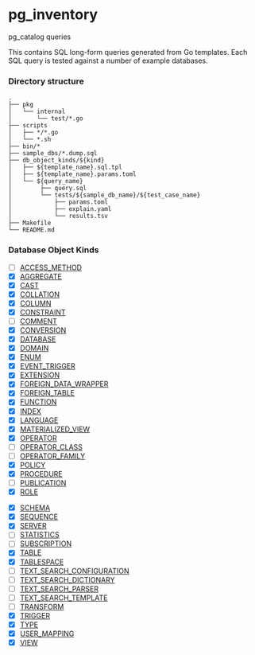 # pg_inventory

pg_catalog queries

This contains SQL long-form queries generated from Go templates.
Each SQL query is tested against a number of example databases.

### Directory structure

```
.
├── pkg
│   └── internal
│       └── test/*.go
├── scripts
│   ├── */*.go
│   └── *.sh
├── bin/*
├── sample_dbs/*.dump.sql
├── db_object_kinds/${kind}
│   ├── ${template_name}.sql.tpl
│   ├── ${template_name}.params.toml
│   └── ${query_name}
│        ├── query.sql
│        └── tests/${sample_db_name}/${test_case_name}
│            ├── params.toml
│            ├── explain.yaml
│            └── results.tsv
├── Makefile
└── README.md
```

### Database Object Kinds

- [ ] [ACCESS_METHOD](./db_object_kind/ACCESS_METHOD/)
- [x] [AGGREGATE](./db_object_kind/AGGREGATE/) <!-- might be missing some function information? -->
- [x] [CAST](./db_object_kind/CAST/)
- [x] [COLLATION](./db_object_kind/COLLATION/)
- [x] [COLUMN](./db_object_kind/COLUMN/README.md)
- [x] [CONSTRAINT](./db_object_kind/CONSTRAINT/)
- [ ] [COMMENT](#)
- [x] [CONVERSION](./db_object_kind/CONVERSION/)
- [x] [DATABASE](./db_object_kind/DATABASE/)
- [x] [DOMAIN](./db_object_kind/TYPE/)
- [x] [ENUM](./db_object_kind/TYPE/)
- [x] [EVENT_TRIGGER](./db_object_kind/EVENT_TRIGGER/)
- [x] [EXTENSION](./db_object_kind/EXTENSION/)
- [x] [FOREIGN_DATA_WRAPPER](./db_object_kind/FOREIGN_DATA_WRAPPER/)
- [x] [FOREIGN_TABLE](./db_object_kind/FOREIGN_TABLE/)
- [x] [FUNCTION](./db_object_kind/PROCEDURE/)
- [x] [INDEX](./db_object_kind/INDEX/)
- [x] [LANGUAGE](./db_object_kind/LANGUAGE/)
- [x] [MATERIALIZED_VIEW](./db_object_kind/MATERIALIZED_VIEW/)
- [x] [OPERATOR](./db_object_kind/OPERATOR/)
- [ ] [OPERATOR_CLASS](./db_object_kind/OPERATOR_CLASS/)
- [ ] [OPERATOR_FAMILY](./db_object_kind/OPERATOR_FAMILY/)
- [x] [POLICY](./db_object_kind/POLICY/)
- [x] [PROCEDURE](./db_object_kind/PROCEDURE/)
- [ ] [PUBLICATION](./db_object_kind/PUBLICATION/) <!-- for replication -->
- [x] [ROLE](./db_object_kind/ROLE/)
<!-- - [ ] [RULE](./db_object_kind/RULE/) not gonna support this -->
- [x] [SCHEMA](./db_object_kind/SCHEMA/)
- [x] [SEQUENCE](./db_object_kind/SEQUENCE/)
- [x] [SERVER](./db_object_kind/SERVER/)
- [ ] [STATISTICS](./db_object_kind/STATISTICS/)
- [ ] [SUBSCRIPTION](./db_object_kind/SUBSCRIPTION/) <!--  for replication -->
- [x] [TABLE](./db_object_kind/TABLE/)
- [x] [TABLESPACE](./db_object_kind/TABLESPACE/)
- [ ] [TEXT_SEARCH_CONFIGURATION](./db_object_kind/TEXT_SEARCH_CONFIGURATION/)
- [ ] [TEXT_SEARCH_DICTIONARY](./db_object_kind/TEXT_SEARCH_DICTIONARY/)
- [ ] [TEXT_SEARCH_PARSER](./db_object_kind/TEXT_SEARCH_PARSER/)
- [ ] [TEXT_SEARCH_TEMPLATE](./db_object_kind/TEXT_SEARCH_TEMPLATE/)
- [ ] [TRANSFORM](./db_object_kind/TRANSFORM/)
- [x] [TRIGGER](./db_object_kind/TRIGGER/)
- [x] [TYPE](./db_object_kind/TYPE/)
- [x] [USER_MAPPING](./db_object_kind/USER_MAPPING/)
- [x] [VIEW](./db_object_kind/VIEW/)
